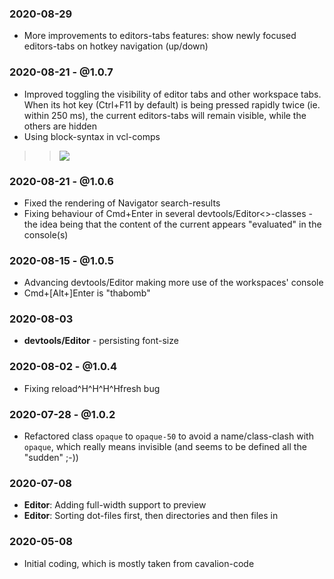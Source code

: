 ### 2020-08-29
* More improvements to editors-tabs features: show newly focused editors-tabs on hotkey navigation (up/down) 

### 2020-08-21 - @1.0.7
- Improved toggling the visibility of editor tabs and other  workspace tabs. When its hot key (Ctrl+F11 by default) is being pressed rapidly twice (ie. within 250 ms), the current editors-tabs will remain visible, while the others are hidden
- Using block-syntax in vcl-comps

>> ![](https://user-images.githubusercontent.com/686773/91371009-8a25ba00-e7d5-11ea-9a54-78eecce43f8e.png?2x)

### 2020-08-21 - @1.0.6
- Fixed the rendering of Navigator search-results
- Fixing behaviour of Cmd+Enter in several devtools/Editor<>-classes - the idea being that the content of the current appears "evaluated" in the console(s)

### 2020-08-15 - @1.0.5
- Advancing devtools/Editor making more use of the workspaces' console
- Cmd+[Alt+]Enter is "thabomb"

### 2020-08-03
* **devtools/Editor** - persisting font-size

### 2020-08-02 - @1.0.4
* Fixing reload^H^H^H^Hfresh bug

### 2020-07-28 - @1.0.2
* Refactored class `opaque` to `opaque-50` to avoid a name/class-clash with `opaque`, which really means invisible (and seems to be defined all the "sudden" ;-))

### 2020-07-08
* **Editor<blocks>**: Adding full-width support to preview
* **Editor<folder>**: Sorting dot-files first, then directories and then files in

### 2020-05-08
* Initial coding, which is mostly taken from cavalion-code
